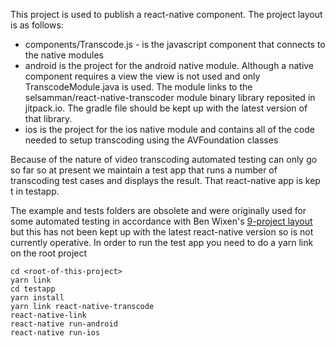 This project is used to publish a react-native component.  The project layout is as follows:

* components/Transcode.js - is the javascript component that connects to the native modules
* android is the project for the android native module.  Although a native component requires a view the view is not used and only TranscodeModule.java is used.  The module links to the selsamman/react-native-transcoder module binary library reposited in jitpack.io.  The gradle file should be kept up with the latest version of that library.
* ios is the project for the ios native module and contains all of the code needed to setup transcoding using the AVFoundation classes

Because of the nature of video transcoding automated testing can only go so far so at present we maintain a test app that runs a number of transcoding test cases and displays the result.  That react-native app is kep t in testapp.

The example and tests folders are obsolete and were originally used for some automated testing in accordance with Ben Wixen's [9-project layout](https://github.com/benwixen/9-project-layout) but this has not been kept up with the latest react-native version so is not currently operative. In order to run the test app you need to do a yarn link on the root project 

```
cd <root-of-this-project>
yarn link
cd testapp
yarn install
yarn link react-native-transcode
react-native-link
react-native run-android
react-native run-ios
```